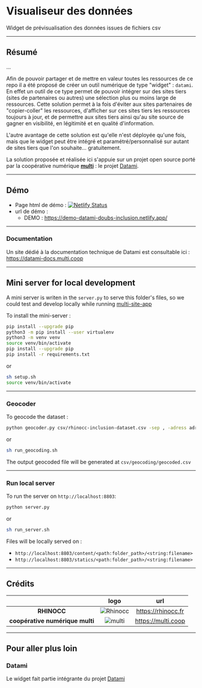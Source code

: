 # Visualiseur des données

Widget de prévisualisation des données issues de fichiers csv

---

## Résumé

...

Afin de pouvoir partager et de mettre en valeur toutes les ressources de ce repo il a été proposé de créer un outil numérique de type "widget" : `datami`. En effet un outil de ce type permet de pouvoir intégrer sur des sites tiers (sites de partenaires ou autres) une sélection plus ou moins large de ressources. Cette solution permet à la fois d'éviter aux sites partenaires de "copier-coller" les ressources, d'afficher sur ces sites tiers les ressources toujours à jour, et de permettre aux sites tiers ainsi qu'au site source de gagner en visibilité, en légitimité et en qualité d'information.

L'autre avantage de cette solution est qu'elle n'est déployée qu'une fois, mais que le widget peut être intégré et paramétré/personnalisé sur autant de sites tiers que l'on souhaite... gratuitement.

La solution proposée et réalisée ici s'appuie sur un projet open source porté par la coopérative numérique [**multi**](https://multi.coop) : le projet [Datami](https://datami.multi.coop).

---

## Démo

- Page html de démo : [![Netlify Status](https://api.netlify.com/api/v1/badges/d618386d-f14e-4bb5-8c6d-5396af727175/deploy-status)](https://app.netlify.com/sites/datami-demo-doubs-inclusion/deploys)
- url de démo :
  - DEMO : https://demo-datami-doubs-inclusion.netlify.app/

---

### Documentation

Un site dédié à la documentation technique de Datami est consultable ici : https://datami-docs.multi.coop

---

## Mini server for local development

A mini server is writen in the `server.py` to serve this folder's files, so we could test and develop locally while running [multi-site-app]()

To install the mini-server :

```sh
pip install --upgrade pip
python3 -m pip install --user virtualenv
python3 -m venv venv
source venv/bin/activate
pip install --upgrade pip
pip install -r requirements.txt
```

or

```sh
sh setup.sh
source venv/bin/activate
```

---

### Geocoder

To geocode the dataset :

```sh
python geocoder.py csv/rhinocc-inclusion-dataset.csv -sep , -adress adresse_full
```

or

```sh
sh run_geocoding.sh
```

The output geocoded file will be generated at `csv/geocoding/geocoded.csv`

---

### Run local server

To run the server on `http://localhost:8803`:

```sh
python server.py
```

or

```sh
sh run_server.sh
```

Files will be locally served on :

- `http://localhost:8803/content/<path:folder_path>/<string:filename>`
- `http://localhost:8803/statics/<path:folder_path>/<string:filename>`

---

## Crédits

| | logo | url |
| :-: | :-: | :-: |
| **RHINOCC** | ![Rhinocc](./images/rhinocc-logo.png) | https://rhinocc.fr |
| **coopérative numérique multi** | ![multi](./images/multi-logo.png) | https://multi.coop |

---

## Pour aller plus loin

### Datami

Le widget fait partie intégrante du projet [Datami](https://gitlab.com/multi-coop/datami)
